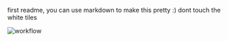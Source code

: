 first readme, you can use markdown to make this pretty :)
dont touch the white tiles

![workflow](https://github.com/<UserName>/<RepositoryName>/actions/workflows/main.yml/badge.svg)
